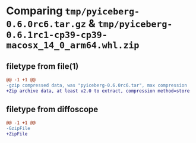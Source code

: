 # Comparing `tmp/pyiceberg-0.6.0rc6.tar.gz` & `tmp/pyiceberg-0.6.1rc1-cp39-cp39-macosx_14_0_arm64.whl.zip`

## filetype from file(1)

```diff
@@ -1 +1 @@
-gzip compressed data, was "pyiceberg-0.6.0rc6.tar", max compression
+Zip archive data, at least v2.0 to extract, compression method=store
```

## filetype from diffoscope

```diff
@@ -1 +1 @@
-GzipFile
+ZipFile
```

